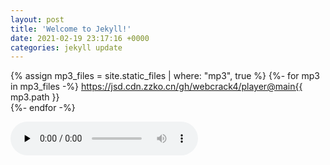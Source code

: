 ```yaml
---
layout: post
title: 'Welcome to Jekyll!'
date: 2021-02-19 23:17:16 +0000
categories: jekyll update
---
```


{% assign mp3_files = site.static_files | where: "mp3", true %}
{%- for mp3 in mp3_files -%}
  https://jsd.cdn.zzko.cn/gh/webcrack4/player@main{{ mp3.path }} <br />
{%- endfor -%}

<audio src="https://jsd.cdn.zzko.cn/gh/webcrack4/player@main/assets/mp3/Bittersweet%20(Movie%20Version)%20-%20%E5%B7%9D%E6%B4%A5%E6%98%8E%E6%97%A5%E9%A6%99%E3%80%81%E5%86%85%E8%97%A4%E7%A7%80%E4%B8%80%E9%83%8E%E3%80%81%E5%B1%B1%E5%8F%A3%E8%B2%B4%E4%B9%9F%E3%80%81%E9%9D%92%E6%9C%A8%E7%9E%AD.mp3" preload="none" controls="controls"/>
